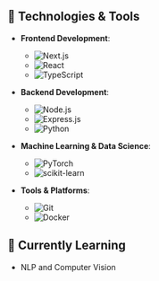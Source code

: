 ## 🔧 Technologies & Tools

- **Frontend Development**:
  - ![Next.js](https://img.shields.io/badge/-Next.js-000?&logo=next.js)
  - ![React](https://img.shields.io/badge/-React-61DAFB?&logo=react)
  - ![TypeScript](https://img.shields.io/badge/-TypeScript-007ACC?&logo=typescript)

- **Backend Development**:
  - ![Node.js](https://img.shields.io/badge/-Node.js-339933?&logo=node.js)
  - ![Express.js](https://img.shields.io/badge/-Express.js-000?&logo=express)
  - ![Python](https://img.shields.io/badge/-Python-3776AB?&logo=python)

- **Machine Learning & Data Science**:
  - ![PyTorch](https://img.shields.io/badge/-PyTorch-EE4C2C?&logo=pytorch)
  - ![scikit-learn](https://img.shields.io/badge/-scikit--learn-F7931E?&logo=scikit-learn)

- **Tools & Platforms**:
  - ![Git](https://img.shields.io/badge/-Git-F05032?&logo=git)
  - ![Docker](https://img.shields.io/badge/-Docker-2496ED?&logo=docker)

## 🌱 Currently Learning

- NLP and Computer Vision

